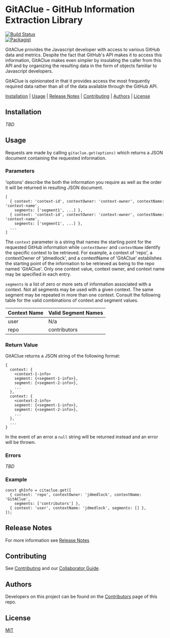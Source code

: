 # GitAClue - GitHub Information Extraction Library

[![Build Status](https://travis-ci.org/jdmedlock/GitAClue.svg?branch=development)](https://travis-ci.org/jdmedlock/GitAClue)
<br/>
[![Packagist](https://img.shields.io/packagist/l/doctrine/orm.svg)](https://github.com/jdmedlock/GitAClue/)


GitAClue provides the Javascript developer with access to various GitHub data
and metrics. Despite the fact that GitHub's API makes it to access this
information, GitAClue makes even simpler by insulating the caller from this
API and by organizing the resulting data in the form of objects familiar to
Javascript developers.

GitAClue is opinionated in that it provides access the most frequently required
data rather than all of the data available through the GitHub API. 

[Installation](#installation) | [Usage](#usage) |
[Release Notes](#release-notes) | [Contributing](#contributing) | 
[Authors](#authors) |
[License](#license)

## Installation

_TBD_

## Usage

Requests are made by calling `gitaclue.get(options)`
which returns a JSON document containing the requested information. 

### Parameters

'options' describe the both the information you require as well as the order
it will be returned in resulting JSON document.
```
[
  { context: 'context-id', contextOwner: 'context-owner', contextName: 'context-name', 
    segments: ['segment1', ...] },
  { context: 'context-id', contextOwner: 'context-owner', contextName: 'context-name', 
    segments: ['segment1', ...] },
  ...
]
```

The `context` parameter is a string that names the starting point for the
requested GitHub information while `contextOwner` and `contextName` identify the
specific context to be
retrieved. For example, a context of 'repo', a contextOwner of 'jdmedlock', and
a contextName of 'GitAClue'
establishes the starting point of the information to be retrieved as being to the
repo named 'GitAClue'. Only one context value, context owner, and
context name may be specified in each entry.

`segments` is a list of zero or more sets of information associated with a context.
Not all segments may be used with a given context. The same segment may be
repeated in more than one context. Consult the following table for
the valid combinations of context and segment values.

| Context Name | Valid Segment Names |
|:-------------|:--------------------|
| user         | N/a                 |
| repo         | contributors        |

### Return Value
GitAClue returns a JSON string of the following format:
```
{
  context: {
    <context-1-info>
    segment: {<segment-1-info>},
    segment: {<segment-2-info>},
    ...
  },
  context: {
    <context-2-info>
    segment: {<segment-1-info>},
    segment: {<segment-2-info>},
    ...
  },
  ...
}
```
In the event of an error a `null` string will be returned instead and an error will be thrown.

### Errors

*_TBD_*

### Example
```
const ghInfo = citaclue.get([
  { context: 'repo', contextOwner: 'jdmedlock', contextName: 'GitAClue', 
    segments: ['contributors'] },
  { context: 'user', contextName: 'jdmedlock', segments: [] },
]);
```
## Release Notes

For more information see [Release Notes](https://github.com/jdmedlock/GitAClue/blob/development/CHANGELOG.md)

## Contributing

See [Contributing](https://github.com/jdmedlock/GitAClue/blob/development/CONTRIBUTING.md)
and our [Collaborator Guide](https://github.com/jdmedlock/GitAClue/blob/development/COLLABORATOR_GUIDE.md).

## Authors

Developers on this project can be found on the [Contributors](https://github.com/jdmedlock/GitAClue/graphs/contributors) page of this repo.

## License

[MIT](https://tldrlegal.com/license/mit-license)
